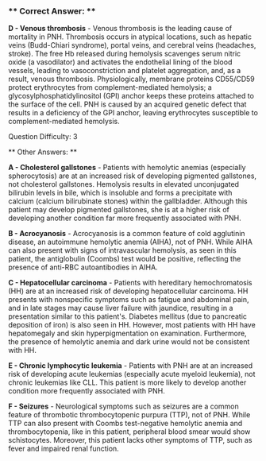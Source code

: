 ### ** Correct Answer: **

**D - Venous thrombosis** - Venous thrombosis is the leading cause of mortality in PNH. Thrombosis occurs in atypical locations, such as hepatic veins (Budd-Chiari syndrome), portal veins, and cerebral veins (headaches, stroke). The free Hb released during hemolysis scavenges serum nitric oxide (a vasodilator) and activates the endothelial lining of the blood vessels, leading to vasoconstriction and platelet aggregation, and, as a result, venous thrombosis. Physiologically, membrane proteins CD55/CD59 protect erythrocytes from complement-mediated hemolysis; a glycosylphosphatidylinositol (GPI) anchor keeps these proteins attached to the surface of the cell. PNH is caused by an acquired genetic defect that results in a deficiency of the GPI anchor, leaving erythrocytes susceptible to complement-mediated hemolysis.

Question Difficulty: 3

** Other Answers: **

**A - Cholesterol gallstones** - Patients with hemolytic anemias (especially spherocytosis) are at an increased risk of developing pigmented gallstones, not cholesterol gallstones. Hemolysis results in elevated unconjugated bilirubin levels in bile, which is insoluble and forms a precipitate with calcium (calcium bilirubinate stones) within the gallbladder. Although this patient may develop pigmented gallstones, she is at a higher risk of developing another condition far more frequently associated with PNH.

**B - Acrocyanosis** - Acrocyanosis is a common feature of cold agglutinin disease, an autoimmune hemolytic anemia (AIHA), not of PNH. While AIHA can also present with signs of intravascular hemolysis, as seen in this patient, the antiglobulin (Coombs) test would be positive, reflecting the presence of anti-RBC autoantibodies in AIHA.

**C - Hepatocellular carcinoma** - Patients with hereditary hemochromatosis (HH) are at an increased risk of developing hepatocellular carcinoma. HH presents with nonspecific symptoms such as fatigue and abdominal pain, and in late stages may cause liver failure with jaundice, resulting in a presentation similar to this patient's. Diabetes mellitus (due to pancreatic deposition of iron) is also seen in HH. However, most patients with HH have hepatomegaly and skin hyperpigmentation on examination. Furthermore, the presence of hemolytic anemia and dark urine would not be consistent with HH.

**E - Chronic lymphocytic leukemia** - Patients with PNH are at an increased risk of developing acute leukemias (especially acute myeloid leukemia), not chronic leukemias like CLL. This patient is more likely to develop another condition more frequently associated with PNH.

**F - Seizures** - Neurological symptoms such as seizures are a common feature of thrombotic thrombocytopenic purpura (TTP), not of PNH. While TTP can also present with Coombs test-negative hemolytic anemia and thrombocytopenia, like in this patient, peripheral blood smear would show schistocytes. Moreover, this patient lacks other symptoms of TTP, such as fever and impaired renal function.

